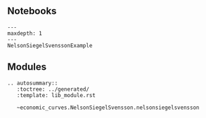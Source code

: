 ```{include} ../../../../lifelib/libraries/economic_curves/NelsonSiegelSvensson/README.md
```

```{module} economic_curves.NelsonSiegelSvensson
```

## Notebooks

```{toctree}
---
maxdepth: 1
---
NelsonSiegelSvenssonExample

```

## Modules

```{eval-rst} 
.. autosummary:: 
   :toctree: ../generated/
   :template: lib_module.rst

   ~economic_curves.NelsonSiegelSvensson.nelsonsiegelsvensson
```